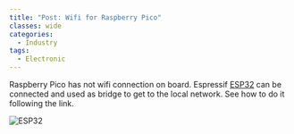 ```yaml
---
title: "Post: Wifi for Raspberry Pico"
classes: wide
categories:
  - Industry
tags:
  - Electronic
---
```


 Raspberry Pico has not wifi connection on board. Espressif  [ESP32](https://www.tomshardware.com/how-to/get-wi-fi-internet-on-raspberry-pi-pico) can be connected and used as bridge to get to the local network. See how to do it following the link.
 
![ESP32](https://cdn.mos.cms.futurecdn.net/pCebR7MSASjMUf688NSMb5-970-80.jpg.webp)

